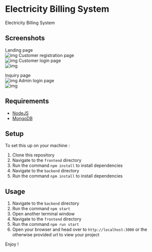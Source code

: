 # Electricity Billing System

Electricity Billing System

## Screenshots

Landing page \
![img](https://github.com/nemzyxt/electricity-billing-system/blob/main/scrshots/landing.png)
Customer registration page \
![img](https://github.com/nemzyxt/electricity-billing-system/blob/main/scrshots/register.png)
Customer login page \
![img](https://github.com/nemzyxt/electricity-billing-system/blob/main/scrshots/login.png)

Inquiry page \
![img](https://github.com/nemzyxt/electricity-billing-system/blob/main/scrshots/inquire.png)
Admin login page \
![img](https://github.com/nemzyxt/electricity-billing-system/blob/main/scrshots/alogin.png)

## Requirements

- [NodeJS](https://nodejs.org)
- [MongoDB](https://www.mongodb.com/docs/manual/administration/install-community)

## Setup

To set this up on your machine :

1. Clone this repository
2. Navigate to the `frontend` directory
3. Run the command `npm install` to install dependencies
4. Navigate to the `backend` directory
5. Run the command `npm install` to install dependencies

## Usage

1. Navigate to the `backend` directory
2. Run the command `npm start`
3. Open another terminal window
4. Navigate to the `frontend` directory
5. Run the command `npm run start`
6. Open your browser and head over to `http://localhost:3000` or the otherwise provided url to view your project

Enjoy !
